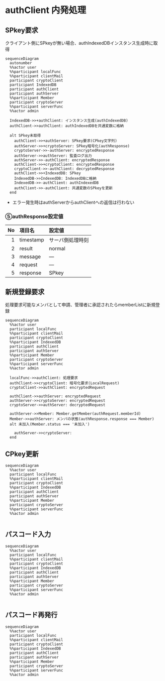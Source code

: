 <!--::$src/common/header.md::-->

# authClient 内発処理

## SPkey要求

クライアント側にSPkeyが無い場合、authIndexedDBインスタンス生成時に取得

```mermaid
sequenceDiagram
  autonumber
  %%actor user
  %%participant localFunc
  %%participant clientMail
  participant cryptoClient
  participant IndexedDB
  participant authClient
  participant authServer
  %%participant Member
  participant cryptoServer
  %%participant serverFunc
  %%actor admin

  IndexedDB->>+authClient: インスタンス生成(authIndexedDB)
  authClient->>authClient: authIndexedDBを共通変数に格納

  alt SPkey未取得
    authClient->>+authServer: SPkey要求(CPkey文字列)
    authServer->>+cryptoServer: SPkey暗号化(authResponse)
    cryptoServer->>-authServer: encryptedResponse
    authServer->>authServer: 監査ログ出力
    authServer->>-authClient: encryptedResponse
    authClient->>+cryptoClient: encryptedResponse
    cryptoClient->>-authClient: decryptedResponse
    authClient->>+IndexedDB: SPkey
    IndexedDB->>IndexedDB: IndexedDBに格納
    IndexedDB->>-authClient: authIndexedDB
    authClient->>-authClient: 共通変数のSPkeyを更新
  end
```

- エラー発生時はauthServerからauthClientへの返信は行わない

### ⑤authResponse設定値

| No | 項目名 | 設定値 |
| --: | :-- | :-- |
| 1 | timestamp | サーバ側処理時刻 |
| 2 | result | normal |
| 3 | message | — |
| 4 | request | — |
| 5 | response | SPkey |

## 新規登録要求

処理要求可能なメンバとして申請、管理者に承認されたらmemberListに新規登録

```mermaid
sequenceDiagram
  %%actor user
  participant localFunc
  %%participant clientMail
  participant cryptoClient
  %%participant IndexedDB
  participant authClient
  participant authServer
  %%participant Member
  participant cryptoServer
  %%participant serverFunc
  %%actor admin

  localFunc->>authClient: 処理要求
  authClient->>cryptoClient: 暗号化要求(LocalRequest)
  cryptoClient->>authClient: encryptedRequest

  authClient->>authServer: encryptedRequest
  authServer->>cryptoServer: encryptedRequest
  cryptoServer->>authServer: decryptedRequest

  authServer->>Member: Member.getMember(authRequest.memberId)
  Member->>authServer: メンバの状態(authResponse.response === Member)
  alt 未加入(Member.status === '未加入')

    authServer->>cryptoServer: 
  end

```

## CPkey更新

```mermaid
sequenceDiagram
  %%actor user
  participant localFunc
  %%participant clientMail
  participant cryptoClient
  %%participant IndexedDB
  participant authClient
  participant authServer
  %%participant Member
  participant cryptoServer
  %%participant serverFunc
  %%actor admin


```

## パスコード入力

```mermaid
sequenceDiagram
  %%actor user
  participant localFunc
  %%participant clientMail
  participant cryptoClient
  %%participant IndexedDB
  participant authClient
  participant authServer
  %%participant Member
  participant cryptoServer
  %%participant serverFunc
  %%actor admin


```

## パスコード再発行

```mermaid
sequenceDiagram
  %%actor user
  participant localFunc
  %%participant clientMail
  participant cryptoClient
  %%participant IndexedDB
  participant authClient
  participant authServer
  %%participant Member
  participant cryptoServer
  %%participant serverFunc
  %%actor admin


```
